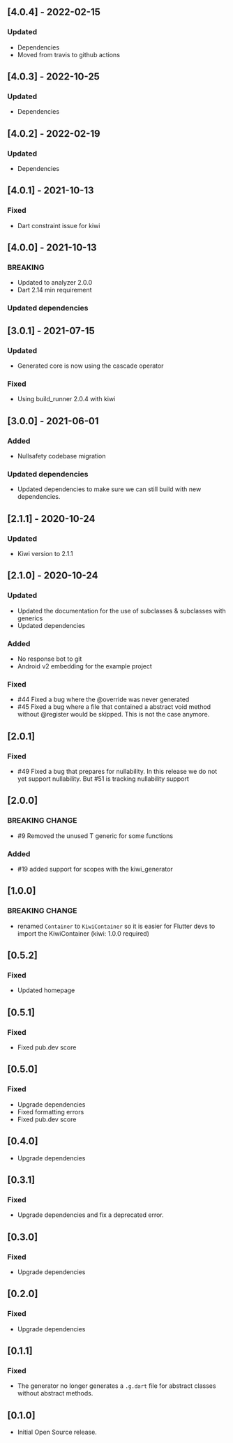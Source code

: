 ## [4.0.4] - 2022-02-15
### Updated
- Dependencies
- Moved from travis to github actions

## [4.0.3] - 2022-10-25
### Updated
- Dependencies

## [4.0.2] - 2022-02-19
### Updated
- Dependencies

## [4.0.1] - 2021-10-13
### Fixed
- Dart constraint issue for kiwi

## [4.0.0] - 2021-10-13
### BREAKING
- Updated to analyzer 2.0.0
- Dart 2.14 min requirement
### Updated dependencies

## [3.0.1] - 2021-07-15
### Updated
- Generated core is now using the cascade operator
### Fixed
- Using build_runner 2.0.4 with kiwi

## [3.0.0] - 2021-06-01
### Added
- Nullsafety codebase migration
### Updated dependencies
- Updated dependencies to make sure we can still build with new dependencies.

## [2.1.1] - 2020-10-24
### Updated
- Kiwi version to 2.1.1

## [2.1.0] - 2020-10-24
### Updated
- Updated the documentation for the use of subclasses & subclasses with generics
- Updated dependencies
### Added
- No response bot to git
- Android v2 embedding for the example project
### Fixed
- \#44 Fixed a bug where the @override was never generated
- \#45 Fixed a bug where a file that contained a abstract void method without @register would be skipped. This is not the case anymore. 

## [2.0.1]
### Fixed
- \#49 Fixed a bug that prepares for nullability. In this release we do not yet support nullability. But #51 is tracking nullability support

## [2.0.0]
### BREAKING CHANGE
- \#9 Removed the unused T generic for some functions
### Added
- \#19 added support for scopes with the kiwi_generator

## [1.0.0]
### BREAKING CHANGE
- renamed `Container` to `KiwiContainer` so it is easier for Flutter devs to import the KiwiContainer (kiwi: 1.0.0 required)

## [0.5.2]
### Fixed
- Updated homepage

## [0.5.1]
### Fixed
- Fixed pub.dev score

## [0.5.0]
### Fixed
- Upgrade dependencies
- Fixed formatting errors
- Fixed pub.dev score

## [0.4.0]
- Upgrade dependencies

## [0.3.1]
### Fixed
- Upgrade dependencies and fix a deprecated error.

## [0.3.0]
### Fixed
- Upgrade dependencies

## [0.2.0]
### Fixed
- Upgrade dependencies

## [0.1.1]
### Fixed
- The generator no longer generates a `.g.dart` file for abstract classes without abstract methods.

## [0.1.0]
- Initial Open Source release.
